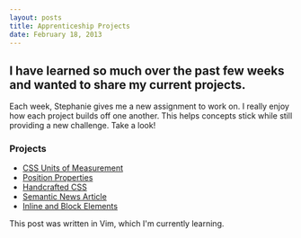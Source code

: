 ```yaml
---
layout: posts
title: Apprenticeship Projects
date: February 18, 2013
---
```


<h2>I have learned so much over the past few weeks and wanted to share my current projects.</h2>
<p>
  Each week, Stephanie gives me a new assignment to work on. I really enjoy how each project builds off one another. This helps concepts stick while still providing a new challenge. Take a look!
</p>

<h3>Projects</h3>

<ul class='post'>
  <li><a href='/projects/units-of-measure.html' target='_blank'>CSS Units of Measurement</a></li>
  <li><a href='/projects/position-properties.html' target='_blank'>Position Properties</a></li>
  <li><a href='/projects/handcrafted-css.html' target='_blank'>Handcrafted CSS</a></li>
  <li><a href='/projects/semantic-news-article.html' target='_blank'>Semantic News Article</a></li>
  <li><a href='/projects/inline-and-block-elements.html' target='_blank'>Inline and Block Elements</a></li>
</ul>

<div class='note'>
  <p>
    This post was written in Vim, which I'm currently learning.
  </p>
</div>
